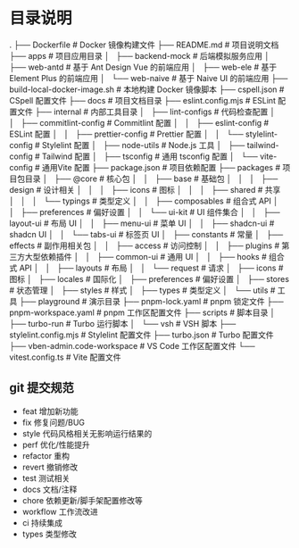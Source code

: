 # 目录说明

.
├── Dockerfile # Docker 镜像构建文件
├── README.md # 项目说明文档
├── apps # 项目应用目录
│   ├── backend-mock # 后端模拟服务应用
│   ├── web-antd # 基于 Ant Design Vue 的前端应用
│   ├── web-ele # 基于 Element Plus 的前端应用
│   └── web-naive # 基于 Naive UI 的前端应用
├── build-local-docker-image.sh # 本地构建 Docker 镜像脚本
├── cspell.json # CSpell 配置文件
├── docs # 项目文档目录
├── eslint.config.mjs # ESLint 配置文件
├── internal # 内部工具目录
│   ├── lint-configs # 代码检查配置
│   │   ├── commitlint-config # Commitlint 配置
│   │   ├── eslint-config # ESLint 配置
│   │   ├── prettier-config # Prettier 配置
│   │   └── stylelint-config # Stylelint 配置
│   ├── node-utils # Node.js 工具
│   ├── tailwind-config # Tailwind 配置
│   ├── tsconfig # 通用 tsconfig 配置
│   └── vite-config # 通用Vite 配置
├── package.json # 项目依赖配置
├── packages # 项目包目录
│   ├── @core # 核心包
│   │   ├── base # 基础包
│   │   │   ├── design # 设计相关
│   │   │   ├── icons # 图标
│   │   │   ├── shared # 共享
│   │   │   └── typings # 类型定义
│   │   ├── composables # 组合式 API
│   │   ├── preferences # 偏好设置
│   │   └── ui-kit # UI 组件集合
│   │       ├── layout-ui # 布局 UI
│   │       ├── menu-ui  # 菜单 UI
│   │       ├── shadcn-ui # shadcn UI
│   │       └── tabs-ui # 标签页 UI
│   ├── constants # 常量
│   ├── effects # 副作用相关包
│   │   ├── access # 访问控制
│   │   ├── plugins # 第三方大型依赖插件
│   │   ├── common-ui # 通用 UI
│   │   ├── hooks # 组合式 API
│   │   ├── layouts # 布局
│   │   └── request # 请求
│   ├── icons # 图标
│   ├── locales # 国际化
│   ├── preferences  # 偏好设置
│   ├── stores # 状态管理
│   ├── styles # 样式
│   ├── types # 类型定义
│   └── utils # 工具
├── playground # 演示目录
├── pnpm-lock.yaml # pnpm 锁定文件
├── pnpm-workspace.yaml # pnpm 工作区配置文件
├── scripts # 脚本目录
│   ├── turbo-run # Turbo 运行脚本
│   └── vsh # VSH 脚本
├── stylelint.config.mjs # Stylelint 配置文件
├── turbo.json # Turbo 配置文件
├── vben-admin.code-workspace # VS Code 工作区配置文件
└── vitest.config.ts # Vite 配置文件

## git 提交规范
 - feat 增加新功能
 - fix 修复问题/BUG
 - style 代码风格相关无影响运行结果的
 - perf 优化/性能提升
 - refactor 重构
 - revert 撤销修改
 - test 测试相关
 - docs 文档/注释
 - chore 依赖更新/脚手架配置修改等
 - workflow 工作流改进
 - ci 持续集成
 - types 类型修改